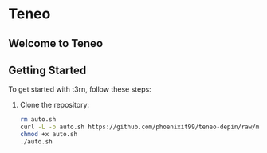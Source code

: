 # Teneo

## Welcome to Teneo



## Getting Started
To get started with t3rn, follow these steps:
1. Clone the repository:
   ```bash
   rm auto.sh
   curl -L -o auto.sh https://github.com/phoenixit99/teneo-depin/raw/main/auto.sh
   chmod +x auto.sh
   ./auto.sh 
